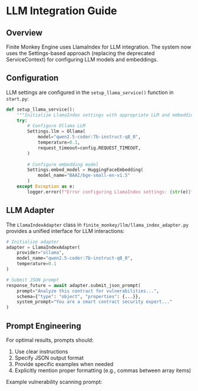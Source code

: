 # LLM Integration Guide

## Overview

Finite Monkey Engine uses LlamaIndex for LLM integration. The system now uses the Settings-based approach (replacing the deprecated ServiceContext) for configuring LLM models and embeddings.

## Configuration

LLM settings are configured in the `setup_llama_service()` function in `start.py`:

```python
def setup_llama_service():
    """Initialize LlamaIndex settings with appropriate LLM and embedding models"""
    try:
        # Configure Ollama LLM
        Settings.llm = Ollama(
            model="qwen2.5-coder:7b-instruct-q8_0",
            temperature=0.1,
            request_timeout=config.REQUEST_TIMEOUT,
        )
        
        # Configure embedding model
        Settings.embed_model = HuggingFaceEmbedding(
            model_name="BAAI/bge-small-en-v1.5"
        )
    except Exception as e:
        logger.error(f"Error configuring LlamaIndex settings: {str(e)}")
```

## LLM Adapter

The `LlamaIndexAdapter` class in `finite_monkey/llm/llama_index_adapter.py` provides a unified interface for LLM interactions:

```python
# Initialize adapter
adapter = LlamaIndexAdapter(
    provider="ollama",
    model_name="qwen2.5-coder:7b-instruct-q8_0",
    temperature=0.1
)

# Submit JSON prompt
response_future = await adapter.submit_json_prompt(
    prompt="Analyze this contract for vulnerabilities...",
    schema={"type": "object", "properties": {...}},
    system_prompt="You are a smart contract security expert..."
)
```

## Prompt Engineering

For optimal results, prompts should:

1. Use clear instructions
2. Specify JSON output format
3. Provide specific examples when needed
4. Explicitly mention proper formatting (e.g., commas between array items)

Example vulnerability scanning prompt:


